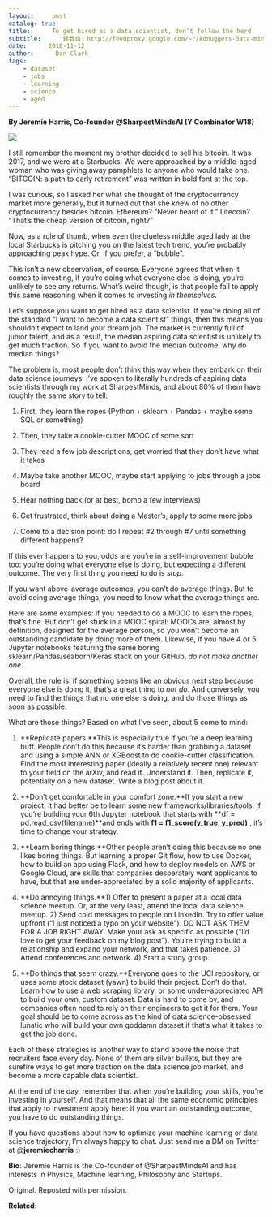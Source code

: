 ```yaml
---
layout:     post
catalog: true
title:      To get hired as a data scientist, don’t follow the herd
subtitle:      转载自：http://feedproxy.google.com/~r/kdnuggets-data-mining-analytics/~3/O8iI-VaPcQ0/get-hired-as-data-scientist.html
date:      2018-11-12
author:      Dan Clark
tags:
    - dataset
    - jobs
    - learning
    - science
    - aged
---
```


**By Jeremie Harris, Co-founder @SharpestMindsAI (Y Combinator W18)**

![](https://cdn-images-1.medium.com/max/1000/0*AP67HWOgTNE3AnXE.png)



I still remember the moment my brother decided to sell his bitcoin. It was 2017, and we were at a Starbucks. We were approached by a middle-aged woman who was giving away pamphlets to anyone who would take one. “BITCOIN: a path to early retirement” was written in bold font at the top.

I was curious, so I asked her what she thought of the cryptocurrency market more generally, but it turned out that she knew of no other cryptocurrency besides bitcoin. Ethereum? “Never heard of it.” Litecoin? “That’s the cheap version of bitcoin, right?”

Now, as a rule of thumb, when even the clueless middle aged lady at the local Starbucks is pitching you on the latest tech trend, you’re probably approaching peak hype. Or, if you prefer, a “bubble”.

This isn’t a new observation, of course. Everyone agrees that when it comes to investing, if you’re doing what everyone else is doing, you’re unlikely to see any returns. What’s weird though, is that people fail to apply this same reasoning when it comes to investing *in themselves*.

Let’s suppose you want to get hired as a data scientist. If you’re doing all of the standard “I want to become a data scientist” things, then this means you shouldn’t expect to land your dream job. The market is currently full of junior talent, and as a result, the median aspiring data scientist is unlikely to get much traction. So if you want to avoid the median outcome, why do median things?

The problem is, most people don’t think this way when they embark on their data science journeys. I’ve spoken to literally hundreds of aspiring data scientists through my work at SharpestMinds, and about 80% of them have roughly the same story to tell:

1. First, they learn the ropes (Python + sklearn + Pandas + maybe some SQL or something)

1. Then, they take a cookie-cutter MOOC of some sort

1. They read a few job descriptions, get worried that they don’t have what it takes

1. Maybe take another MOOC, maybe start applying to jobs through a jobs board

1. Hear nothing back (or at best, bomb a few interviews)

1. Get frustrated, think about doing a Master’s, apply to some more jobs

1. Come to a decision point: do I repeat #2 through #7 until something different happens?


If this ever happens to you, odds are you’re in a self-improvement bubble too: you’re doing what everyone else is doing, but expecting a different outcome. The very first thing you need to do is *stop*.

If you want above-average outcomes, you can’t do average things. But to avoid doing average things, you need to know what the average things are.

Here are some examples: if you needed to do a MOOC to learn the ropes, that’s fine. But don’t get stuck in a MOOC spiral: MOOCs are, almost by definition, designed for the average person, so you won’t become an outstanding candidate by doing more of them. Likewise, if you have 4 or 5 Jupyter notebooks featuring the same boring sklearn/Pandas/seaborn/Keras stack on your GitHub, *do not make another one*.

Overall, the rule is: if something seems like an obvious next step because everyone else is doing it, that’s a great thing to *not do*. And conversely, you need to find the things that no one else is doing, and do those things as soon as possible.

What are those things? Based on what I’ve seen, about 5 come to mind:

1. **Replicate papers.**This is especially true if you’re a deep learning buff. People don’t do this because it’s harder than grabbing a dataset and using a simple ANN or XGBoost to do cookie-cutter classification. Find the most interesting paper (ideally a relatively recent one) relevant to your field on the arXiv, and read it. Understand it. Then, replicate it, potentially on a new dataset. Write a blog post about it.

1. **Don’t get comfortable in your comfort zone.**If you start a new project, it had better be to learn some new frameworks/libraries/tools. If you’re building your 6th Jupyter notebook that starts with **df = pd.read_csv(filename)**and ends with **f1 = f1_score(y_true, y_pred)** , it’s time to change your strategy.

1. **Learn boring things.**Other people aren’t doing this because no one likes boring things. But learning a proper Git flow, how to use Docker, how to build an app using Flask, and how to deploy models on AWS or Google Cloud, are skills that companies desperately want applicants to have, but that are under-appreciated by a solid majority of applicants.

1. **Do annoying things.**1) Offer to present a paper at a local data science meetup. Or, at the very least, attend the local data science meetup. 2) Send cold messages to people on LinkedIn. Try to offer value upfront (“I just noticed a typo on your website”). DO NOT ASK THEM FOR A JOB RIGHT AWAY. Make your ask as specific as possible (“I’d love to get your feedback on my blog post”). You’re trying to build a relationship and expand your network, and that takes patience. 3) Attend conferences and network. 4) Start a study group.

1. **Do things that seem crazy.**Everyone goes to the UCI repository, or uses some stock dataset (yawn) to build their project. Don’t do that. Learn how to use a web scraping library, or some under-appreciated API to build your own, custom dataset. Data is hard to come by, and companies often need to rely on their engineers to get it for them. Your goal should be to come across as the kind of data science-obsessed lunatic who will build your own goddamn dataset if that’s what it takes to get the job done.


Each of these strategies is another way to stand above the noise that recruiters face every day. None of them are silver bullets, but they are surefire ways to get more traction on the data science job market, and become a more capable data scientist.

At the end of the day, remember that when you’re building your skills, you’re investing in yourself. And that means that all the same economic principles that apply to investment apply here: if you want an outstanding outcome, you have to do outstanding things.

If you have questions about how to optimize your machine learning or data science trajectory, I’m always happy to chat. Just send me a DM on Twitter at @**jeremiecharris** :)

**Bio**: Jeremie Harris is the Co-founder of @SharpestMindsAI and has interests in Physics, Machine learning, Philosophy and Startups.

Original. Reposted with permission.

**Related:**



 
